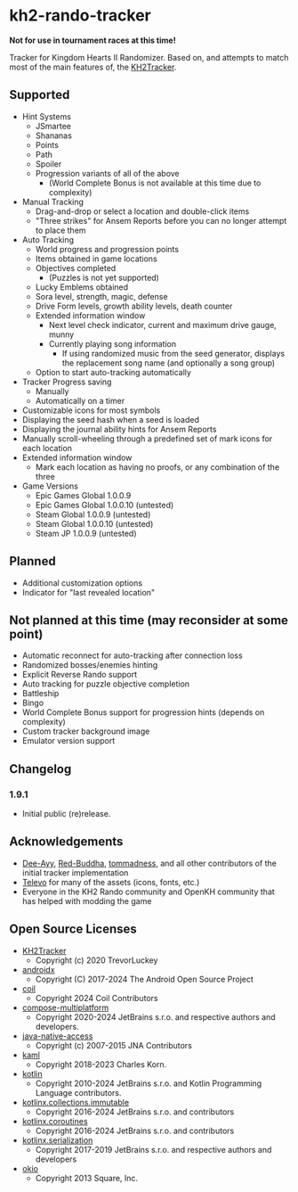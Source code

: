 # kh2-rando-tracker

**Not for use in tournament races at this time!**

Tracker for Kingdom Hearts II Randomizer. Based on, and attempts to match most of the main features
of, the [KH2Tracker](https://github.com/Dee-Ayy/KH2Tracker).

## Supported

- Hint Systems
    - JSmartee
    - Shananas
    - Points
    - Path
    - Spoiler
    - Progression variants of all of the above
        - (World Complete Bonus is not available at this time due to complexity)
- Manual Tracking
    - Drag-and-drop or select a location and double-click items
    - "Three strikes" for Ansem Reports before you can no longer attempt to place them
- Auto Tracking
    - World progress and progression points
    - Items obtained in game locations
    - Objectives completed
        - (Puzzles is not yet supported)
    - Lucky Emblems obtained
    - Sora level, strength, magic, defense
    - Drive Form levels, growth ability levels, death counter
    - Extended information window
        - Next level check indicator, current and maximum drive gauge, munny
        - Currently playing song information
            - If using randomized music from the seed generator, displays the replacement song
              name (and
              optionally a song group)
    - Option to start auto-tracking automatically
- Tracker Progress saving
    - Manually
    - Automatically on a timer
- Customizable icons for most symbols
- Displaying the seed hash when a seed is loaded
- Displaying the journal ability hints for Ansem Reports
- Manually scroll-wheeling through a predefined set of mark icons for each location
- Extended information window
    - Mark each location as having no proofs, or any combination of the three
- Game Versions
    - Epic Games Global 1.0.0.9
    - Epic Games Global 1.0.0.10 (untested)
    - Steam Global 1.0.0.9 (untested)
    - Steam Global 1.0.0.10 (untested)
    - Steam JP 1.0.0.9 (untested)

## Planned

- Additional customization options
- Indicator for "last revealed location"

## Not planned at this time (may reconsider at some point)

- Automatic reconnect for auto-tracking after connection loss
- Randomized bosses/enemies hinting
- Explicit Reverse Rando support
- Auto tracking for puzzle objective completion
- Battleship
- Bingo
- World Complete Bonus support for progression hints (depends on complexity)
- Custom tracker background image
- Emulator version support

## Changelog

### 1.9.1

- Initial public (re)release.

## Acknowledgements

- [Dee-Ayy](https://github.com/Dee-Ayy), [Red-Buddha](https://github.com/Red-Buddha),
  [tommadness](https://github.com/tommadness), and all other contributors of the initial tracker
  implementation
- [Televo](https://github.com/Televo/) for many of the assets (icons, fonts, etc.)
- Everyone in the KH2 Rando community and OpenKH community that has helped with modding the game

## Open Source Licenses

- [KH2Tracker](https://github.com/Dee-Ayy/KH2Tracker/blob/v2.64/LICENSE)
  - Copyright (c) 2020 TrevorLuckey
- [androidx](https://github.com/androidx/androidx/blob/androidx-main/LICENSE.txt)
  - Copyright (C) 2017-2024 The Android Open Source Project
- [coil](https://github.com/coil-kt/coil/blob/3.0.0-rc02/LICENSE.txt)
  - Copyright 2024 Coil Contributors
- [compose-multiplatform](https://github.com/JetBrains/compose-multiplatform/blob/v1.7.0/LICENSE.txt)
  - Copyright 2020-2024 JetBrains s.r.o. and respective authors and developers.
- [java-native-access](https://github.com/java-native-access/jna/blob/5.15.0/AL2.0)
  - Copyright (c) 2007-2015 JNA Contributors
- [kaml](https://github.com/charleskorn/kaml/blob/0.61.0/LICENSE)
  - Copyright 2018-2023 Charles Korn.
- [kotlin](https://github.com/JetBrains/kotlin/blob/v2.0.21/license/README.md)
  - Copyright 2010-2024 JetBrains s.r.o. and Kotlin Programming Language contributors.
- [kotlinx.collections.immutable](https://github.com/Kotlin/kotlinx.collections.immutable/blob/v0.3.8/LICENSE.txt)
  - Copyright 2016-2024 JetBrains s.r.o. and contributors
- [kotlinx.coroutines](https://github.com/Kotlin/kotlinx.coroutines/blob/1.8.1/LICENSE.txt)
  - Copyright 2016-2024 JetBrains s.r.o. and contributors
- [kotlinx.serialization](https://github.com/Kotlin/kotlinx.serialization/blob/v1.7.1/LICENSE.txt)
  - Copyright 2017-2019 JetBrains s.r.o. and respective authors and developers
- [okio](https://github.com/square/okio/blob/3.9.1/LICENSE.txt)
  - Copyright 2013 Square, Inc.
